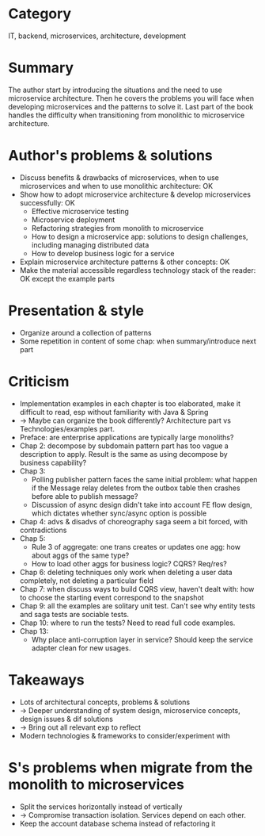 # Category
IT, backend, microservices, architecture, development

# Summary
The author start by introducing the situations and the need to use microservice architecture.
Then he covers the problems you will face when developing microservices and the patterns to solve it.
Last part of the book handles the difficulty when transitioning from monolithic to microservice architecture.

# Author's problems & solutions
- Discuss benefits & drawbacks of microservices, when to use microservices and when to use monolithic architecture: OK
- Show how to adopt microservice architecture & develop microservices successfully: OK
  - Effective microservice testing
  - Microservice deployment
  - Refactoring strategies from monolith to microservice
  - How to design a microservice app: solutions to design challenges, including managing distributed data
  - How to develop business logic for a service
- Explain microservice architecture patterns & other concepts: OK
- Make the material accessible regardless technology stack of the reader: OK except the example parts

# Presentation & style
- Organize around a collection of patterns
- Some repetition in content of some chap: when summary/introduce next part

# Criticism
- Implementation examples in each chapter is too elaborated, make it difficult to read, esp without familiarity with Java & Spring
- -> Maybe can organize the book differently? Architecture part vs Technologies/examples part.
- Preface: are enterprise applications are typically large monoliths?
- Chap 2: decompose by subdomain pattern part has too vague a description to apply. Result is the same as using decompose by business capability?
- Chap 3:
  - Polling publisher pattern faces the same initial problem:
  what happen if the Message relay deletes from the outbox table then crashes before able to publish message?
  - Discussion of async design didn't take into account FE flow design, which dictates whether sync/async option is possible
- Chap 4: advs & disadvs of choreography saga seem a bit forced, with contradictions
- Chap 5:
  - Rule 3 of aggregate: one trans creates or updates one agg: how about aggs of the same type?
  - How to load other aggs for business logic? CQRS? Req/res?
- Chap 6: deleting techniques only work when deleting a user data completely, not deleting a particular field
- Chap 7: when discuss ways to build CQRS view, haven't dealt with: how to choose the starting event correspond to the snapshot
- Chap 9: all the examples are solitary unit test. Can't see why entity tests and saga tests are sociable tests.
- Chap 10: where to run the tests? Need to read full code examples.
- Chap 13:
  - Why place anti-corruption layer in service? Should keep the service adapter clean for new usages.

# Takeaways
- Lots of architectural concepts, problems & solutions
- -> Deeper understanding of system design, microservice concepts, design issues & dif solutions
- -> Bring out all relevant exp to reflect
- Modern technologies & frameworks to consider/experiment with

# S's problems when migrate from the monolith to microservices
- Split the services horizontally instead of vertically
- -> Compromise transaction isolation. Services depend on each other.
- Keep the account database schema instead of refactoring it